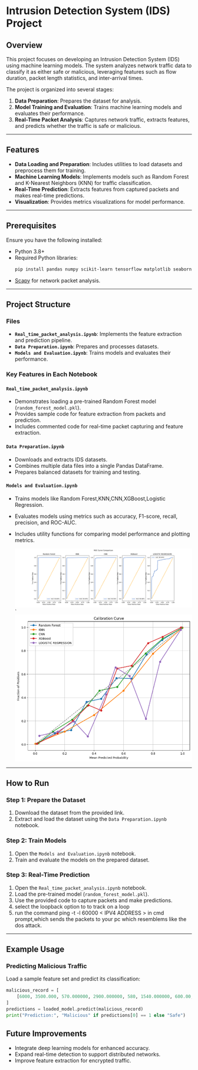 # Intrusion Detection System (IDS) Project

## Overview
This project focuses on developing an Intrusion Detection System (IDS) using machine learning models. The system analyzes network traffic data to classify it as either safe or malicious, leveraging features such as flow duration, packet length statistics, and inter-arrival times.

The project is organized into several stages:
1. **Data Preparation**: Prepares the dataset for analysis.
2. **Model Training and Evaluation**: Trains machine learning models and evaluates their performance.
3. **Real-Time Packet Analysis**: Captures network traffic, extracts features, and predicts whether the traffic is safe or malicious.

---

## Features
- **Data Loading and Preparation**: Includes utilities to load datasets and preprocess them for training.
- **Machine Learning Models**: Implements models such as Random Forest and K-Nearest Neighbors (KNN) for traffic classification.
- **Real-Time Prediction**: Extracts features from captured packets and makes real-time predictions.
- **Visualization**: Provides metrics visualizations for model performance.

---

## Prerequisites
Ensure you have the following installed:
- Python 3.8+
- Required Python libraries:
  ```bash
  pip install pandas numpy scikit-learn tensorflow matplotlib seaborn
  ```
- [Scapy](https://scapy.net/) for network packet analysis.

---

## Project Structure

### Files
- **`Real_time_packet_analysis.ipynb`**: Implements the feature extraction and prediction pipeline.
- **`Data Preparation.ipynb`**: Prepares and processes datasets.
- **`Models and Evaluation.ipynb`**: Trains models and evaluates their performance.

### Key Features in Each Notebook

#### `Real_time_packet_analysis.ipynb`
- Demonstrates loading a pre-trained Random Forest model (`random_forest_model.pkl`).
- Provides sample code for feature extraction from packets and prediction.
- Includes commented code for real-time packet capturing and feature extraction.

#### `Data Preparation.ipynb`
- Downloads and extracts IDS datasets.
- Combines multiple data files into a single Pandas DataFrame.
- Prepares balanced datasets for training and testing.

#### `Models and Evaluation.ipynb`
- Trains models like Random Forest,KNN,CNN,XGBoost,Logistic Regression.
- Evaluates models using metrics such as accuracy, F1-score, recall, precision, and ROC-AUC.
- Includes utility functions for comparing model performance and plotting metrics.

  ![Alt Text](ROC_comparative_RandomFores-KNN.png)
  `
            ![Alt Text](output.png)

---

## How to Run

### Step 1: Prepare the Dataset
1. Download the dataset from the provided link.
2. Extract and load the dataset using the `Data Preparation.ipynb` notebook.

### Step 2: Train Models
1. Open the `Models and Evaluation.ipynb` notebook.
2. Train and evaluate the models on the prepared dataset.

### Step 3: Real-Time Prediction
1. Open the `Real_time_packet_analysis.ipynb` notebook.
2. Load the pre-trained model (`random_forest_model.pkl`).
3. Use the provided code to capture packets and make predictions.
4. select the loopback option to to track on a loop
5. run the command ping -t -l 60000 < IPV4 ADDRESS > in cmd prompt,which sends the packets to your pc which resemblems like the dos attack.

---

## Example Usage

### Predicting Malicious Traffic
Load a sample feature set and predict its classification:
```python
malicious_record = [
    [6000, 3500.000, 570.000000, 2900.000000, 580, 1540.000000, 600.00, 450.000000, 320.000, 150.000]
]
predictions = loaded_model.predict(malicious_record)
print("Prediction:", "Malicious" if predictions[0] == 1 else "Safe")


```

## Future Improvements
- Integrate deep learning models for enhanced accuracy.
- Expand real-time detection to support distributed networks.
- Improve feature extraction for encrypted traffic.



